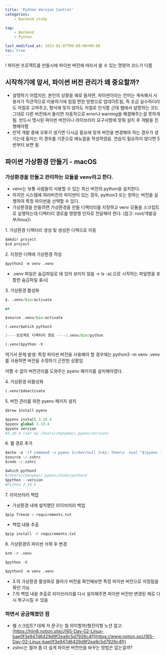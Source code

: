 ```yaml
---
title: 'Python Version Control'
categories:
    - Backend study

tag:
    - Backend
    - Python

last_modified_at: 2023-01-07T09:00:00+09:00
toc: true
---
```


! 파이썬 프로젝트를 만들시에 파이썬 버전에 따라서 쓸 수 있는 명령어 코드가 다름

## 시작하기에 앞서, 파이썬 버전 관리가 왜 중요할까?

- 설명하기 어렵지만, 본인의 상황을 예로 들자면, 파이썬이라는 언어는 계속해서 사용자가 직관적으로 이용하기에 점점 편한 방향으로 업데이트됨, 즉 조금 실수하더라도 저절로 고쳐주고, 형식에 맞지 않아도 저절로 인식함 근데 웹에서 설명하는 코드 그대로 다른 버전에서 돌리면 자동적으로 error나 warning을 해결해주는걸 못하게 됨. 반드시 명시된 파이썬 버전이나 라이브러리 요구사항에 맞춰 설치 후 개발을 진행해야함
- 만약 개발 중에 오류가 생기면 다시금 필요에 맞게 버전을 변경해야 하는 경우가 생기는데 필자는 이 경우를 기준으로 매뉴얼을 작성하였음. 연습이 필요하지 않다면 5번부터 보면 됨

## 파이썬 가상환경 만들기 - macOS

### 가상환경을 만들고 관리하는 모듈을 venv라고 한다.

- venv는 보통 사람들이 사용할 수 있는 최신 버전의 python을 설치한다.
- 하지만 시스템에 여러버전의 파이썬이 있는 경우, python3 또는 원하는 버전을 실행하여 특정 파이썬을 선택할 수 있다.
- 가상환경을 만들려면 가상환경을 만들 디렉터리를 지정하고 venv 모듈을 스크립트로 실행하는데 디렉터리 경로를 명령행 인자로 전달해야 한다. (참고: root/개발공부/linux)\\

<span>1.</span> 가상환경 디렉터리 생성 및 생성한 디렉으로 이동

```python
$mkdir project
$cd project
```

<span>2.</span> 지정한 디렉에 가상환경 작성

```python
$python3 -m venv .venv
```

- .venv 파일은 숨김파일로 돼 있어 보이지 않음 → ls -a(.으로 시작하는 파일명을 포함한 숨김파일 표시)

<span>3.</span> 가상환경 활성화

```python
$. .venv/bin/activate

or

$source .venv/bin/activate
```

```python
(.venv)$which python3
```

```python
/----프로젝트 디렉터리 경로 ----/.venv/bin/python
```

```python
(.venv)$python -V
```

여기서 문제 발생: 특정 파이썬 버전을 사용해야 할 경우에는 python3 -m venv .venv를 사용하면 버전을 수정하기 곤란한 상황임

어쩔 수 없이 버전관리를 도와주는 pyenv 패키지를 설치해야겠다.

<span>4.</span> 가상환경 비활성화

```python
(.venv)$deactivate
```

<span>5.</span> 버전 관리를 위한 pyenv 패키지 설치

```python
$brew install pyenv
```

```python
$pyenv install 3.10.4
$pyenv global 3.10.4
$pyenv version
#3.10.4 (set by /Users/chanymac/.pyenv/version)
```

<span>6.</span> 쉘 경로 추가

```python
$echo -e 'if command -v pyenv 1>/dev/null 2>&1; then\n  eval "$(pyenv init -)"\nfi' >> ~/.zshrc
$source ~/.zshrc
$code ~/.zshrc
```

```python
$which python3
#/Users/chanymac/.pyenv/shims/python3
$python --version
#Python 3.10.4

```

<span>7.</span> 라이브러리 백업
- 가상환경 내에 설치했던 라이브러리 백업

```python
$pip freeze > requirements.txt
```

- 백업 내용 추출

```python
$pip install -r requirements.txt
```

<span>8.</span> 가상환경의 파이썬 삭제 후 변경

```python
$rm -r .venv
```

```python
$python -V
```

```python
$python3 -m venv .venv
```

- 3.의 가상환경 활성화로 돌아가 버전을 확인해보면 특정 파이썬 버전으로 지정됨을 확인 가능
- 7.의 백업 내용 추출로 라이브러리를 다시 설치해주면 파이썬 버전만 변경된 채로 다시 복구시킬 수 있음

### 하면서 궁금해졌던 점

- 쉘 스크립트? 대체 저 문구는 뭘 의미할까(형진이형 노션 참고: [https://hjin8.notion.site/J165-Day-02-Linux-bae0f3e947d6429d9f2ea9c5d7926c4f](https://www.notion.so/J165-Day-02-Linux-bae0f3e947d6429d9f2ea9c5d7926c4f))
- zshrc는 뭘까 좀 더 쉽게 파이썬 버전만을 바꾸는 방법은 없는걸까?